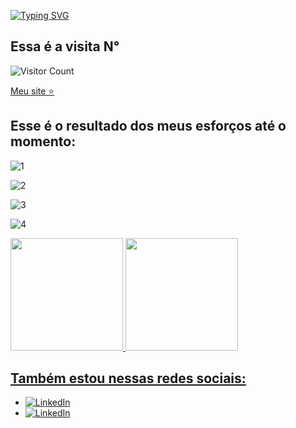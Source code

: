 [![Typing SVG](https://readme-typing-svg.herokuapp.com/?color=fff&size=60&center=true&vCenter=true&width=1000&lines=Bem+vindo+ao+meu+perfil!+:%29)](https://git.io/typing-svg)

## Essa é a visita N°
![Visitor Count](https://profile-counter.glitch.me/NatanCarFF/count.svg)

[Meu site ⭐](https://natancarff.github.io/js-developer-portfolio/)

## Esse é o resultado dos meus esforços até o momento:


![1](https://github.com/user-attachments/assets/e746d9b4-ca3c-4d95-9eb6-12a37281f3f9)

![2](https://github.com/user-attachments/assets/f95dbfdd-7c82-48a5-8956-3ed4666e1a42)

![3](https://github.com/user-attachments/assets/0bf648ff-381b-413c-b580-30b6b56c2bcc)

![4](https://github.com/user-attachments/assets/059fc2dc-e8f6-4104-87c4-e90a5c0e0718)






<div>
<a href="https://github.com/NatanCarFF">
<img loading="lazy" height="180em" src="https://github-readme-stats.vercel.app/api/top-langs/?username=NatanCarFF&layout=compact&langs_count=7&theme=dracula"/>
<img loading="lazy" height="180em" src="https://github-readme-stats.vercel.app/api?username=NatanCarFF&show_icons=true&theme=dracula&include_all_commits=true&count_private=true"/>
</div>


## Também estou nessas redes sociais:
- [![LinkedIn](https://img.shields.io/badge/LinkedIn-fff?style=for-the-badge&logo=linkedin&logoColor=0E76A8)](https://www.linkedin.com/in/🛡-natanael-carvalho-082380201/)
- [![LinkedIn](https://img.shields.io/badge/instagram-fff?style=for-the-badge&logo=instagram&logoColor=0E76A8)](https://instagram.com/NatanCarFF)
